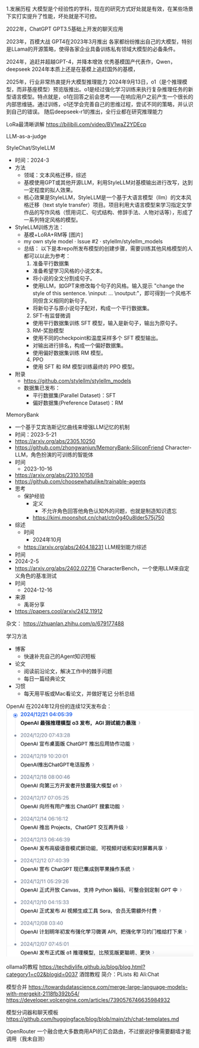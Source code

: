 1.发展历程
大模型是个经验性的学科，现在的研究方式好处就是有效，在某些场景下实打实提升了性能，坏处就是不可控。

2022年，ChatGPT
GPT3.5基础上开发的聊天应用

2023年，百模大战
GPT4在2023年3月推出
各家都纷纷推出自己的大模型，特别是LLama的开源策略，使得各家企业具备训练私有领域大模型的必备条件。

2024年，追赶并超越GPT-4，并降本增效
优秀基模国产代表作，Qwen，deepseek
2024年本质上还是在基模上追赶国外的基模，

2025年，行业非常热衷提升大模型推理能力
2024年9月13日，o1（是个推理模型，而非基座模型）预览版推出。o1是经过强化学习训练来执行复杂推理任务的新型语言模型。特点就是，o1在回答之前会思考——在响应用户之前产生一个很长的内部思维链。通过训练，o1还学会完善自己的思维过程，尝试不同的策略，并认识到自己的错误。
随后deepseek-r1的推出，全行业都在研究推理能力

LoRa最清晰讲解
https://bilibili.com/video/BV1waZ2YDEcp

LLM-as-a-judge

StyleChat/StyleLLM
- 时间：2024-3
- 方法
  - 领域：文本风格迁移，综述
  - 基模使用GPT或其他开源LLM，利用StyleLLM对基模输出进行改写，达到一定程度的拟人效果。
  - 核心效果是StyleLLM，StyleLLM是一个基于大语言模型（llm）的文本风格迁移（text style transfer）项目。项目利用大语言模型来学习指定文学作品的写作风格（惯用词汇、句式结构、修辞手法、人物对话等），形成了一系列特定风格的模型。
- StyleLLM训练方法：
  - 基模+LoRA+RM等
[图片]
  - my own style model · Issue #2 · stylellm/stylellm_models
  - 总结：
    以下是本repo所发布模型的创建步骤，需要训练其他风格模型的人都可以以此为参考：
    1. 准备平行数据集
      - 准备希望学习风格的小说文本。
      - 将小说的全文分割成句子。
      - 使用LLM，如GPT来修改每个句子的风格。输入提示 "change the style of this sentence. \ninput: … \noutput:"，即可得到一个风格不同但含义相同的新句子。
      - 将新句子与原小说句子配对，构成一个平行数据集。
    2. SFT-有监督微调
      - 使用平行数据集训练 SFT 模型，输入是新句子，输出为原句子。
    3. RM-奖励模型
      - 使用不同的checkpoint和温度采样多个 SFT 模型输出。
      - 对输出进行排名，构成一个偏好数据集。
      - 使用偏好数据集训练 RM 模型。
    4. PPO
      - 使用 SFT 和 RM 模型训练最终的 PPO 模型。
- 附录
  - https://github.com/stylellm/stylellm_models
  - 数据集已发布：
    - 平行数据集(Parallel Dataset)：SFT
    - 偏好数据集(Preference Dataset)：RM

MemoryBank
- 一个基于艾宾浩斯记忆曲线来增强LLM记忆的机制
- 时间：2023-5-21
- https://arxiv.org/abs/2305.10250
- https://github.com/zhongwanjun/MemoryBank-SiliconFriend
Character-LLM，角色扮演的可训练的智能体
- 时间
  - 2023-10-16
- https://arxiv.org/abs/2310.10158
- https://github.com/choosewhatulike/trainable-agents
- 思考
  - 保护经验
    - 定义
      - 不允许角色回答他角色认知外的问题，也就是制造知识遗忘
    - https://kimi.moonshot.cn/chat/ctn0g40u8lder575j750
- 综述
  - 时间
    - 2024年10月
  - https://arxiv.org/abs/2404.18231
LLM规划能力综述
- 时间
- 2024-2-5
- https://arxiv.org/abs/2402.02716
CharacterBench，一个使用LLM来自定义角色的基准测试
- 时间
  - 2024-12-16
- 来源
  - 禹哥分享
- https://papers.cool/arxiv/2412.11912

杂文：
https://zhuanlan.zhihu.com/p/679177488

学习方法
- 博客
  - 快速补充自己的Agent知识短板
- 论文
  - 阅读前沿论文，解决工作中的棘手问题
  - 每日一篇经典论文
- 习惯
  - 每天用平板或Mac看论文，并做好笔记
分析总结


OpenAI
在2024年12月份的连续12天发布会：
![img.png](img.png)


ollama的教程
https://techdiylife.github.io/blog/blog.html?category1=c02&blogid=0037
酒馆教程
简介：PLists 和 Ali:Chat

模型合并
https://towardsdatascience.com/merge-large-language-models-with-mergekit-2118fb392b54/
https://developer.volcengine.com/articles/7390576746635984932


模型分词器和聊天模板
https://github.com/huggingface/blog/blob/main/zh/chat-templates.md


OpenRouter
一个融合绝大多数商用API的汇合路由，不过据说好像需要翻墙才能调用（我未自测）
